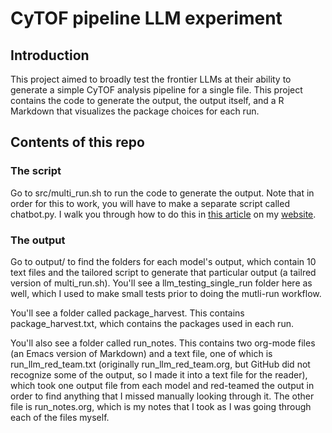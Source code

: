 # CyTOF pipeline LLM experiment

## Introduction

This project aimed to broadly test the frontier LLMs at their ability to generate a simple CyTOF analysis pipeline for a single file. This project contains the code to generate the output, the output itself, and a R Markdown that visualizes the package choices for each run.

## Contents of this repo

### The script

Go to src/multi_run.sh to run the code to generate the output. Note that in order for this to work, you will have to make a separate script called chatbot.py. I walk you through how to do this in [this article](https://tjburns08.github.io/command_line_writeup.html) on my [website](https://tjburns08.github.io/).

### The output

Go to output/ to find the folders for each model's output, which contain 10 text files and the tailored script to generate that particular output (a tailred version of multi_run.sh). You'll see a llm_testing_single_run folder here as well, which I used to make small tests prior to doing the mutli-run workflow. 

You'll see a folder called package_harvest. This contains package_harvest.txt, which contains the packages used in each run.

You'll also see a folder called run_notes. This contains two org-mode files (an Emacs version of Markdown) and a text file, one of which is run_llm_red_team.txt (originally run_llm_red_team.org, but GitHub did not recognize some of the output, so I made it into a text file for the reader), which took one output file from each model and red-teamed the output in order to find anything that I missed manually looking through it. The other file is run_notes.org, which is my notes that I took as I was going through each of the files myself.
